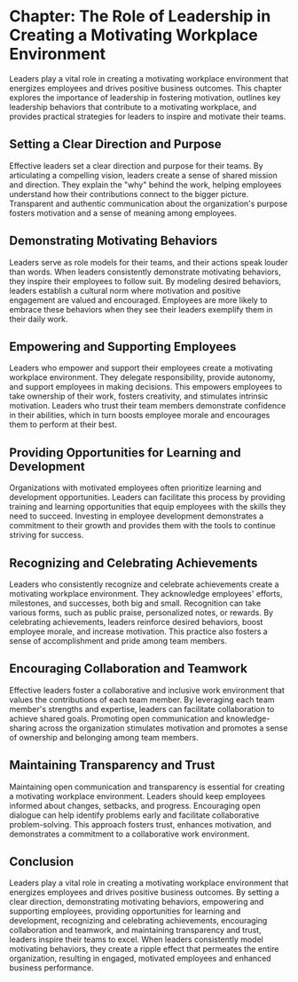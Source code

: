 Chapter: The Role of Leadership in Creating a Motivating Workplace Environment
==============================================================================

Leaders play a vital role in creating a motivating workplace environment that energizes employees and drives positive business outcomes. This chapter explores the importance of leadership in fostering motivation, outlines key leadership behaviors that contribute to a motivating workplace, and provides practical strategies for leaders to inspire and motivate their teams.

Setting a Clear Direction and Purpose
-------------------------------------

Effective leaders set a clear direction and purpose for their teams. By articulating a compelling vision, leaders create a sense of shared mission and direction. They explain the "why" behind the work, helping employees understand how their contributions connect to the bigger picture. Transparent and authentic communication about the organization's purpose fosters motivation and a sense of meaning among employees.

Demonstrating Motivating Behaviors
----------------------------------

Leaders serve as role models for their teams, and their actions speak louder than words. When leaders consistently demonstrate motivating behaviors, they inspire their employees to follow suit. By modeling desired behaviors, leaders establish a cultural norm where motivation and positive engagement are valued and encouraged. Employees are more likely to embrace these behaviors when they see their leaders exemplify them in their daily work.

Empowering and Supporting Employees
-----------------------------------

Leaders who empower and support their employees create a motivating workplace environment. They delegate responsibility, provide autonomy, and support employees in making decisions. This empowers employees to take ownership of their work, fosters creativity, and stimulates intrinsic motivation. Leaders who trust their team members demonstrate confidence in their abilities, which in turn boosts employee morale and encourages them to perform at their best.

Providing Opportunities for Learning and Development
----------------------------------------------------

Organizations with motivated employees often prioritize learning and development opportunities. Leaders can facilitate this process by providing training and learning opportunities that equip employees with the skills they need to succeed. Investing in employee development demonstrates a commitment to their growth and provides them with the tools to continue striving for success.

Recognizing and Celebrating Achievements
----------------------------------------

Leaders who consistently recognize and celebrate achievements create a motivating workplace environment. They acknowledge employees' efforts, milestones, and successes, both big and small. Recognition can take various forms, such as public praise, personalized notes, or rewards. By celebrating achievements, leaders reinforce desired behaviors, boost employee morale, and increase motivation. This practice also fosters a sense of accomplishment and pride among team members.

Encouraging Collaboration and Teamwork
--------------------------------------

Effective leaders foster a collaborative and inclusive work environment that values the contributions of each team member. By leveraging each team member's strengths and expertise, leaders can facilitate collaboration to achieve shared goals. Promoting open communication and knowledge-sharing across the organization stimulates motivation and promotes a sense of ownership and belonging among team members.

Maintaining Transparency and Trust
----------------------------------

Maintaining open communication and transparency is essential for creating a motivating workplace environment. Leaders should keep employees informed about changes, setbacks, and progress. Encouraging open dialogue can help identify problems early and facilitate collaborative problem-solving. This approach fosters trust, enhances motivation, and demonstrates a commitment to a collaborative work environment.

Conclusion
----------

Leaders play a vital role in creating a motivating workplace environment that energizes employees and drives positive business outcomes. By setting a clear direction, demonstrating motivating behaviors, empowering and supporting employees, providing opportunities for learning and development, recognizing and celebrating achievements, encouraging collaboration and teamwork, and maintaining transparency and trust, leaders inspire their teams to excel. When leaders consistently model motivating behaviors, they create a ripple effect that permeates the entire organization, resulting in engaged, motivated employees and enhanced business performance.
